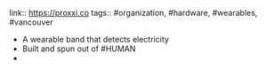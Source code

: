 ---
---

link:: https://proxxi.co
tags:: #organization, #hardware, #wearables, #vancouver

- A wearable band that detects electricity
- Built and spun out of #HUMAN
-